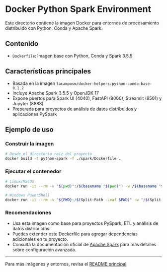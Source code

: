 # Docker Python Spark Environment

Este directorio contiene la imagen Docker para entornos de procesamiento distribuido con Python, Conda y Apache Spark.

## Contenido
- `Dockerfile`: Imagen base con Python, Conda y Spark 3.5.5

## Características principales
- Basada en la imagen `lacamposm/docker-helpers:python-conda-base-0.1.2`
- Incluye Apache Spark 3.5.5 y OpenJDK 17
- Expone puertos para Spark UI (4040), FastAPI (8000), Streamlit (8501) y Jupyter (8888)
- Preparada para proyectos de análisis de datos distribuidos y aplicaciones PySpark

## Ejemplo de uso

### Construir la imagen

```bash
# Desde el directorio raíz del proyecto
docker build -t python-spark -f ./spark/Dockerfile .
```

### Ejecutar el contenedor

```bash
# Linux/MacOS
docker run -it --rm -v "$(pwd)":/$(basename "$(pwd)") -w /$(basename "$(pwd)") -p 4040:4040 -p 8501:8501 -p 8888:8888 python-spark:latest

# Windows PowerShell
docker run -it --rm -v "${PWD}:/$(Split-Path -Leaf $PWD)" -w "/$(Split-Path -Leaf $PWD)" -p 4040:4040 -p 8501:8501 -p 8888:8888 python-spark:latest
```

### Recomendaciones
- Usa esta imagen como base para proyectos PySpark, ETL y análisis de datos distribuidos.
- Puedes extender este Dockerfile para agregar dependencias adicionales en tu proyecto.
- Consulta la documentación oficial de [Apache Spark](https://spark.apache.org/docs/latest/) para más detalles sobre configuración avanzada.

---

Para más imágenes y entornos, revisa el [README principal](../README.md).
